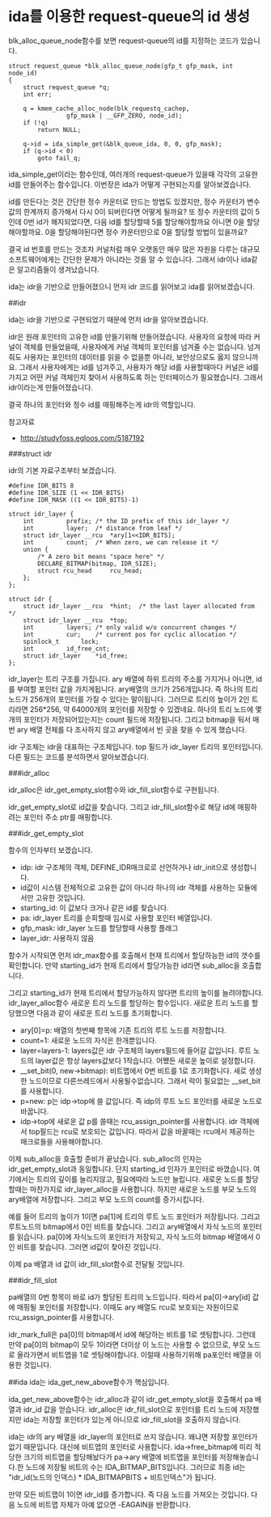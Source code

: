 # ida를 이용한 request-queue의 id 생성


blk_alloc_queue_node함수를 보면 request-queue의 id를 지정하는 코드가 있습니다.
```
struct request_queue *blk_alloc_queue_node(gfp_t gfp_mask, int node_id)
{
    struct request_queue *q;
	int err;

	q = kmem_cache_alloc_node(blk_requestq_cachep,
				gfp_mask | __GFP_ZERO, node_id);
	if (!q)
		return NULL;

	q->id = ida_simple_get(&blk_queue_ida, 0, 0, gfp_mask);
	if (q->id < 0)
		goto fail_q;
```
ida_simple_get이라는 함수인데, 여러개의 request-queue가 있을때 각각의 고유한 id를 만들어주는 함수입니다. 이번장은 ida가 어떻게 구현되는지를 알아보겠습니다.

id를 만든다는 것은 간단한 정수 카운터로 만드는 방법도 있겠지만, 정수 카운터가 변수값의 한계까지 증가해서 다시 0이 되버린다면 어떻게 될까요? 또 정수 카운터의 값이 5인데 0번 id가 해지되었다면, 다음 id를 할당할때 5를 할당해야할까요 아니면 0을 할당해야할까요. 0을 할당해야된다면 정수 카운터만으로 0을 할당할 방법이 있을까요?

결국 id 번호를 만드는 것조차 커널처럼 매우 오랫동안 매우 많은 자원을 다루는 대규모 소프트웨어에게는 간단한 문제가 아니라는 것을 알 수 있습니다. 그래서 idr이나 ida같은 알고리즘들이 생겨났습니다. 

ida는 idr을 기반으로 만들어졌으니 먼저 idr 코드를 읽어보고 ida를 읽어보겠습니다.

##idr

ida는 idr을 기반으로 구현되었기 때문에 먼저 idr을 알아보겠습니다.

idr은 원래 포인터의 고유한 id를 만들기위해 만들어졌습니다. 사용자의 요청에 따라 커널이 객체를 만들었을때, 사용자에게 커널 객체의 포인터를 넘겨줄 수는 없습니다. 넘겨줘도 사용자는 포인터의 데이터를 읽을 수 없을뿐 아니라, 보안상으로도 옳지 않으니까요. 그래서 사용자에게는 id를 넘겨주고, 사용자가 해당 id를 사용할때마다 커널은 id를 가지고 어떤 커널 객체인지 찾아서 사용하도록 하는 인터페이스가 필요했습니다. 그래서 idr이라는게 만들어졌습니다.

결국 하나의 포인터와 정수 id를 매핑해주는게 idr의 역할입니다.

참고자료
* http://studyfoss.egloos.com/5187192

###struct idr

idr의 기본 자료구조부터 보겠습니다.
```
#define IDR_BITS 8
#define IDR_SIZE (1 << IDR_BITS)
#define IDR_MASK ((1 << IDR_BITS)-1)

struct idr_layer {
    int			prefix;	/* the ID prefix of this idr_layer */
	int			layer;	/* distance from leaf */
	struct idr_layer __rcu	*ary[1<<IDR_BITS];
	int			count;	/* When zero, we can release it */
	union {
		/* A zero bit means "space here" */
		DECLARE_BITMAP(bitmap, IDR_SIZE);
		struct rcu_head		rcu_head;
	};
};

struct idr {
	struct idr_layer __rcu	*hint;	/* the last layer allocated from */
	struct idr_layer __rcu	*top;
	int			layers;	/* only valid w/o concurrent changes */
	int			cur;	/* current pos for cyclic allocation */
	spinlock_t		lock;
	int			id_free_cnt;
	struct idr_layer	*id_free;
};
```
idr_layer는 트리 구조를 가집니다. ary 배열에 하위 트리의 주소를 가지거나 아니면, id를 부여할 포인터 값을 가지게됩니다. ary배열의 크기가 256개입니다. 즉 하나의 트리 노드가 256개의 포인터를 가질 수 있다는 말이됩니다. 그러므로 트리의 높이가 2인 트리라면 256*256, 약 64000개의 포인터를 저장할 수 있겠네요. 하나의 트리 노드에 몇개의 포인터가 저장되어있는지는 count 필드에 저장됩니다. 그리고 bitmap을 둬서 매번 ary 배열 전체를 다 조사하지 않고 ary배열에서 빈 곳을 찾을 수 있게 했습니다.

idr 구조체는 idr을 대표하는 구조체입니다. top 필드가 idr_layer 트리의 포인터입니다. 다른 필드는 코드를 분석하면서 알아보겠습니다.

###idr_alloc

idr_alloc은 idr_get_empty_slot함수와 idr_fill_slot함수로 구현됩니다.

idr_get_empty_slot로 id값을 찾습니다. 그리고 idr_fill_slot함수로 해당 id에 매핑하려는 포인터 주소 ptr를 매핑합니다.

###idr_get_empty_slot

함수의 인자부터 보겠습니다.
* idp: idr 구조체의 객체, DEFINE_IDR매크로로 선언하거나 idr_init으로 생성합니다.
 * id값이 시스템 전체적으로 고유한 값이 아니라 하나의 idr 객체를 사용하는 모듈에서만 고유한 것입니다.
* starting_id: 이 값보다 크거나 같은 id를 찾습니다.
* pa: idr_layer 트리를 순회할때 임시로 사용할 포인터 배열입니다.
* gfp_mask: idr_layer 노드를 할당할때 사용할 플래그
* layer_idr: 사용하지 않음

함수가 시작되면 먼저 idr_max함수를 호출해서 현재 트리에서 할당하능한 id의 갯수를 확인합니다. 만약 starting_id가 현재 트리에서 할당가능한 id라면 sub_alloc을 호출합니다.

그리고 starting_id가 현재 트리에서 할당가능하지 않다면 트리의 높이를 늘려야합니다. idr_layer_alloc함수 새로운 트리 노드를 할당하는 함수입니다. 새로운 트리 노드를 할당했으면 다음과 같이 새로운 트리 노드를 초기화합니다.
* ary[0]=p: 배열의 첫번째 항목에 기존 트리의 루트 노드를 저장합니다.
* count=1: 새로운 노드의 자식은 한개뿐입니다.
* layer=layers-1: layers값은 idr 구조체의 layers필드에 들어갈 값입니다. 루트 노드의 layer값은 항상 layers값보다 1작습니다. 어쨌든 새로운 높이로 설정합니다.
* __set_bit(0, new->bitmap): 비트맵에서 0번 비트를 1로 초기화합니다. 새로 생성한 노드이므로 다른쓰레드에서 사용될수없습니다. 그래서 락이 필요없는 __set_bit를 사용합니다.
* p=new: p는 idp->top에 쓸 값입니다. 즉 idp의 루트 노드 포인터를 새로운 노드로 바꿉니다.
 * idp->top에 새로운 값 p를 쓸때는 rcu_assign_pointer를 사용합니다. idr 객체에서 top필드는 rcu로 보호되는 값입니다. 따라서 값을 바꿀때는 rcu에서 제공하는 매크로들을 사용해야합니다.

이제 sub_alloc을 호출할 준비가 끝났습니다. sub_alloc의 인자는 idr_get_empty_slot과 동일합니다. 단지 starting_id 인자가 포인터로 바꼈습니다. 여기에서는 트리의 깊이를 늘리지않고, 필요에따라 노드만 늘립니다. 새로운 노드를 할당할때는 마찬가지로 idr_layer_alloc을 사용합니다. 하지만 새로운 노드를 부모 노드의 ary배열에 저장합니다. 그리고 부모 노드의 count를 증가시킵니다.

예를 들어 트리의 높이가 1이면 pa[1]에 트리의 루트 노드 포인터가 저장됩니다.  그리고 루트노드의 bitmap에서 0인 비트를 찾습니다. 그리고 ary배열에서 자식 노드의 포인터를 읽습니다. pa[0]에 자식노드의 포인터가 저장되고, 자식 노드의 bitmap 배열에서 0인 비트를 찾습니다. 그러면 id값이 찾아진 것입니다.

이제 pa 배열과 id 값이 idr_fill_slot함수로 전달될 것입니다.

###idr_fill_slot

pa배열의 0번 항목이 바로 id가 할당된 트리의 노드입니다. 따라서 pa[0]->ary[id] 값에 매핑될 포인터를 저장합니다. 이때도 ary 배열도 rcu로 보호되는 자원이므로 rcu_assign_pointer를 사용합니다.

idr_mark_full은 pa[0]의 bitmap에서 id에 해당하는 비트를 1로 셋팅합니다. 그런데 만약 pa[0]의 bitmap이 모두 1이라면 더이상 이 노드는 사용할 수 없으므로, 부모 노드로 올라가면서 비트맵을 1로 셋팅해야합니다. 이럴때 사용하기위해 pa포인터 배열을 이용한 것입니다.

##ida
ida는 ida_get_new_above함수가 핵심입니다.

ida_get_new_above함수는 idr_alloc과 같이 idr_get_empty_slot을 호출해서 pa 배열과 idr_id 값을 얻습니다. idr_alloc은 idr_fill_slot으로 포인터를 트리 노드에 저장했지만 ida는 저장할 포인터가 있는게 아니므로 idr_fill_slot을 호출하지 않습니다.

ida는 idr의 ary 배열을 idr_layer의 포인터로 쓰지 않습니다. 왜냐면 저장할 포인터가 없기 때문입니다. 대신에 비트맵의 포인터로 사용합니다. ida->free_bitmap에 미리 적당한 크기의 비트맵을 할당해놨다가 pa->ary 배열에 비트맵을 포인터를 저장해놓습니다.한 노드에 저장될 비트의 수는 IDA_BITMAP_BITS입니다. 그러므로 최종 id는 "idr_id(노드의 인덱스) * IDA_BITMAPBITS + 비트인덱스"가 됩니다.

만약 모든 비트맵이 1이면 idr_id를 증가합니다. 즉 다음 노드를 가져오는 것입니다. 다음 노드에 비트맵 자체가 아예 없으면 -EAGAIN을 반환합니다.





